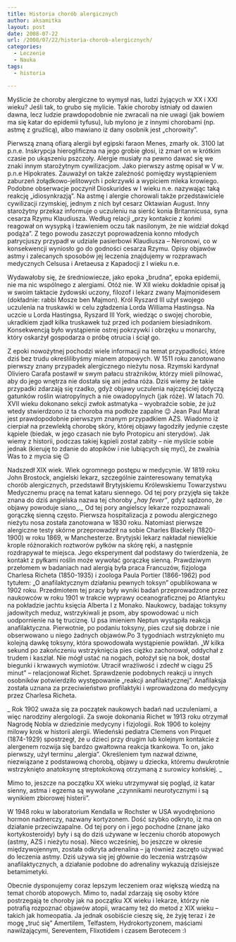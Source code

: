 ```yaml
---
title: Historia chorób alergicznych
author: aksamitka
layout: post
date: 2008-07-22
url: /2008/07/22/historia-chorob-alergicznych/
categories:
  - Leczenie
  - Nauka
tags:
  - historia

---
```

Myślicie że choroby alergiczne to wymysł nas, ludzi żyjących w XX i XXI wieku? Jeśli tak, to grubo się mylicie. Takie choroby istniały od dawien dawna, lecz ludzie prawdopodobnie nie zwracali na nie uwagi (jak bowiem ma się katar do epidemii tyfusu), lub mylono je z innymi chorobami (np. astmę z gruźlicą), albo mawiano iż dany osobnik jest &#8222;chorowity&#8221;.

<!--more-->

Pierwszą znaną ofiarą alergii był egipski faraon Menes, zmarły ok. 3100 lat p.n.e. Inskrypcja hieroglificzna na jego grobie głosi, iż zmarł on w krótkim czasie po ukąszeniu pszczoły. Alergie musiały na pewno dawać się we znaki innym starożytnym cywilizacjom. Jako pierwszy astmę opisał w V w. p.n.e Hipokrates. Zauważył on także zależność pomiędzy wystąpieniem zaburzeń żołądkowo-jelitowych i pokrzywki a wypiciem mleka krowiego. Podobne obserwacje poczynił Dioskurides w I wieku n.e. nazywając taką reakcję „idiosynkrazją”. Na astmę i alergie chorowali także przedstawiciele cywilizacji rzymskiej, jednym z nich był cesarz Oktawian August. Inny starożytny przekaz informuje o uczuleniu na sierść konia Britannicusa, syna cesarza Rzymu Klaudiusza. Według relacji „przy kontakcie z końmi reagował on wysypką i łzawieniem oczu tak nasilonym, że nie widział dokąd podąża”. Z tego powodu zaszczyt poprowadzenia konno młodych patrycjuszy przypadł w udziale pasierbowi Klaudiusza – Neronowi, co w konsekwencji wyniosło go do godności cesarza Rzymu. Opisy objawów astmy i zalecanych sposobów jej leczenia znajdujemy w rozprawach medycznych Celsusa i Aretaeusa z Kapadocji z I wieku n.e.

Wydawałoby się, że średniowiecze, jako epoka &#8222;brudna&#8221;, epoka epidemii, nie ma nic wspólnego z alergiami. Otóż nie. W XII wieku dokładnie opisał ją w swoim taktacie żydowski uczony, filozof i lekarz zwany Majmonidesem (dokładnie: rabbi Mosze ben Majmon). Król Ryszard III użył swojego uczulenia na truskawki w celu zgładzenia Lorda Williama Hastingsa. Na uczcie u Lorda Hastingsa, Ryszard III York, wiedząc o swojej chorobie, ukradkiem zjadł kilka truskawek tuż przed ich podaniem biesiadnikom. Konsekwencją było wystąpienie ostrej pokrzywki i obrzęku u monarchy, który oskarżył gospodarza o próbę otrucia i ściął go.

Z epoki nowożytnej pochodzi wiele informacji na temat przypadłości, które dziś bez trudu określilibyśmy mianem atopowych. W 1511 roku zanotowano pierwszy znany przypadek alergicznego nieżytu nosa. Rzymski kardynał Oliviero Carafa postawił w swym pałacu strażników, którzy mieli pilnować, aby do jego wnętrza nie dostała się ani jedna róża. Dziś wiemy że takie przypadki zdarzają się rzadko, gdyż objawy uczulenia najczęściej dotyczą gatunków roślin wiatropylnych a nie owadopylnych (jak róże). W latach 70. XVII wieku dokonano sekcji zwłok astmatyka &#8211; wyobraźcie sobie, że już wtedy stwierdzono iż ta choroba ma podłoże zapalne 😉 Jean Paul Marat jest prawdopodobnie pierwszym znanym przypadkiem AZS. Wiadomo iż cierpiał na przewlekłą chorobę skóry, której objawy łagodziły jedynie częste kąpiele (biedak, w jego czasach nie było Protopicu ani sterydów). Jak wiemy z historii, podczas takiej kąpieli został zabity &#8211; nie myślcie sobie jednak (kieruję to zdanie do atopików i nie lubiących się myć), że zwalnia Was to z mycia się 😉

Nadszedł XIX wiek. Wiek ogromnego postępu w medycynie. W 1819 roku John Brostock, angielski lekarz, szczególnie zainteresowany tematyką chorób alergicznych, przedstawił Brytyjskiemu Królewskiemu Towarzystwu Medycznemu pracę na temat kataru siennego. Od tej pory przyjęła się także znana do dziś angielska nazwa tej choroby _&#8222;hay fever&#8221;_, gdyż sądzono, że objawy powoduje siano_._ Od tej pory angielscy lekarze rozpoznawali gorączkę sienną często. Pierwsza hospitalizacja z powodu alergicznego nieżytu nosa została zanotowana w 1830 roku. _<span style="font-style: normal;">Natomiast pierwsze alergiczne testy skórne przeprowadził na sobie Charles Blackely (1820-1900) w roku 1869, w Manchesterze. Brytyjski lekarz nakładał niewielkie krople różnorakich roztworów pyłków na skórę ręki, a następnie rozdrapywał te miejsca. Jego eksperyment dał podstawy do twierdzenia, że kontakt z pyłkami roślin może wywołać gorączkę sienną.</span> <span style="font-style: normal;">Prawdziwym przełomem w badaniach nad alergią była praca Francuzów, fizjologa Charlesa Richeta (1850-1935) i zoologa Paula Portier (1866-1962) pod tytułem: „O anafilaktycznym działaniu pewnych toksyn” opublikowana w 1902 roku. Przedmiotem tej pracy były wyniki badań przeprowadzone przez naukowców w roku 1901 w trakcie wyprawy oceanograficznej po Atlantyku na pokładzie jachtu księcia Alberta I z Monako. Naukowcy, badając toksyny jadowitych meduz, wstrzykiwali je psom, aby spowodować u nich uodpornienie na tę truciznę. U psa imieniem Neptun wystąpiła reakcja anafilaktyczna. Pierwotnie, po podaniu toksyny, pies czuł się dobrze i nie obserwowano u niego żadnych objawów.Po 3 tygodniach wstrzyknięto mu kolejną dawkę toksyny, która spowodowała wystąpienie powikłań. „W kilka sekund po zakończeniu wstrzyknięcia pies ciężko zachorował, oddychał z trudem i kaszlał. Nie mógł ustać na nogach, położył się na bok, dostał biegunki i krwawych wymiotów. Utracił wrażliwość i zdechł w ciągu 25 minut” – relacjonował Richet. Sprawdzenie podobnych reakcji u innych osobników potwierdziło występowanie „reakcji anafilaktycznej”. Anafilaksja została uznana za przeciwieństwo profilaktyki i wprowadzona do medycyny przez Charlesa Richeta.</span>_

_ <span style="font-style: normal;">Rok 1902 uważa się za początek naukowych badań nad uczuleniami, a więc narodziny alergologii. Za swoje dokonania Richet w 1913 roku otrzymał Nagrodę Nobla w dziedzinie medycyny i fizjologii. Rok 1906 to kolejny milowy krok w historii alergii. Wiedeński pediatra Clemens von Pirquet (1874-1929) spostrzegł, że u dzieci przy drugim lub kolejnym kontakcie z alergenem rozwija się bardzo gwałtowna reakcja tkankowa. To on, jako pierwszy, użył terminu „alergia”. Określeniem tym nazwał dziwne, niezwiązane z podstawową chorobą, objawy u dziecka, któremu dwukrotnie wstrzyknięto anatoksynę streptokokową otrzymaną z surowicy końskiej. </span>_

Mimo to, jeszcze na początku XX wieku utrzymywał się pogląd, iż katar sienny, astma i egzema są wywołane &#8222;czynnikami neurotycznymi i są wynikiem zbiorowej histerii&#8221;.

W 1948 roku w laboratorium Kendalla w Rochster w USA wyodrębniono hormon nadnerczy, nazwany kortyzonem. Dość szybko odkryto, iż ma on działanie przeciwzapalne. Od tej pory on i jego pochodne (znane jako kortykosteroidy) były i są do dziś używane w leczeniu chorób atopowych (astmy, AZS i nieżytu nosa). Nieco wcześniej, bo jeszcze w okresie międzywojennym, została odkryta adrenalina &#8211; ją również zaczęto używać do leczenia astmy. Dziś używa się jej głównie do leczenia wstrząsów anafilaktycznych, a działanie podobne do adrenaliny wykazują dzisiejsze betamimetyki.

Obecnie dysponujemy coraz lepszym leczeniem oraz większą wiedzą na temat chorób atopowych. Mimo to, nadal zdarzają się osoby które postrzegają te choroby jak na początku XX wieku i lekarze, którzy nie potrafią rozpoznać objawów atopii, wracamy też do metod z XIX wieku &#8211; takich jak homeopatia. Ja jednak osobiście cieszę się, że żyję teraz i że mogę &#8222;truć się&#8221; Amertilem, Telfastem, Hydrokortyzonem, maściami nawilżającymi, Sereventem, Flixotidem i czasem Berotecem <img src="http://blog.atopowe.pl/wp-includes/images/smilies/simple-smile.png" alt=":)" class="wp-smiley" style="height: 1em; max-height: 1em;" />